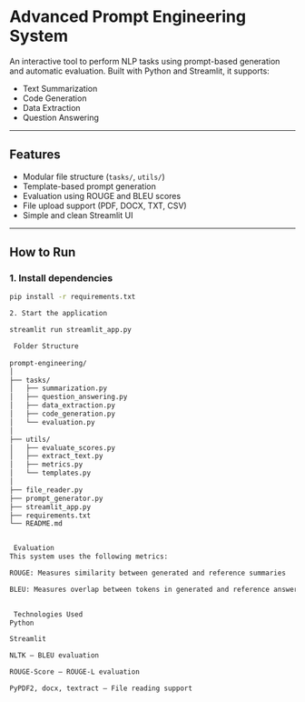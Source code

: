 #  Advanced Prompt Engineering System

An interactive tool to perform NLP tasks using prompt-based generation and automatic evaluation. Built with Python and Streamlit, it supports:

-  Text Summarization  
-  Code Generation  
-  Data Extraction  
-  Question Answering  

---

##  Features

-  Modular file structure (`tasks/`, `utils/`)
-  Template-based prompt generation
-  Evaluation using ROUGE and BLEU scores
-  File upload support (PDF, DOCX, TXT, CSV)
-  Simple and clean Streamlit UI

---

##  How to Run

### 1. Install dependencies
```bash
pip install -r requirements.txt

2. Start the application

streamlit run streamlit_app.py

 Folder Structure
      
prompt-engineering/
│
├── tasks/
│   ├── summarization.py
│   ├── question_answering.py
│   ├── data_extraction.py
│   ├── code_generation.py
│   └── evaluation.py
│
├── utils/
│   ├── evaluate_scores.py
│   ├── extract_text.py
│   ├── metrics.py
│   └── templates.py
│
├── file_reader.py
├── prompt_generator.py
├── streamlit_app.py
├── requirements.txt
└── README.md


 Evaluation
This system uses the following metrics:

ROUGE: Measures similarity between generated and reference summaries

BLEU: Measures overlap between tokens in generated and reference answers
    

 Technologies Used
Python

Streamlit

NLTK – BLEU evaluation

ROUGE-Score – ROUGE-L evaluation

PyPDF2, docx, textract – File reading support